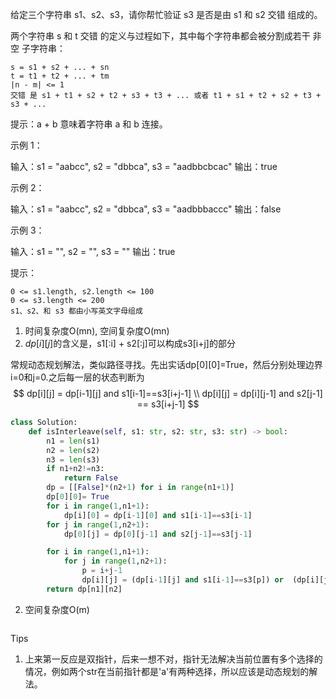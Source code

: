 给定三个字符串 s1、s2、s3，请你帮忙验证 s3 是否是由 s1 和 s2 交错 组成的。

两个字符串 s 和 t 交错 的定义与过程如下，其中每个字符串都会被分割成若干 非空 子字符串：

    s = s1 + s2 + ... + sn
    t = t1 + t2 + ... + tm
    |n - m| <= 1
    交错 是 s1 + t1 + s2 + t2 + s3 + t3 + ... 或者 t1 + s1 + t2 + s2 + t3 + s3 + ...

提示：a + b 意味着字符串 a 和 b 连接。

 

示例 1：

输入：s1 = "aabcc", s2 = "dbbca", s3 = "aadbbcbcac"
输出：true

示例 2：

输入：s1 = "aabcc", s2 = "dbbca", s3 = "aadbbbaccc"
输出：false

示例 3：

输入：s1 = "", s2 = "", s3 = ""
输出：true

 

提示：

    0 <= s1.length, s2.length <= 100
    0 <= s3.length <= 200
    s1、s2、和 s3 都由小写英文字母组成



1. 时间复杂度O(mn), 空间复杂度O(mn)
1. $dp[i][j]$的含义是，s1[:i] + s2[:j]可以构成s3[i+j]的部分

常规动态规划解法，类似路径寻找。先出实话dp[0][0]=True，然后分别处理边界i=0和j=0.之后每一层的状态判断为
$$
dp[i][j] = dp[i-1][j] and s1[i-1]==s3[i+j-1] \\
dp[i][j] = dp[i][j-1] and s2[j-1] == s3[i+j-1]
$$


```python
class Solution:
    def isInterleave(self, s1: str, s2: str, s3: str) -> bool:  
        n1 = len(s1)
        n2 = len(s2)
        n3 = len(s3)
        if n1+n2!=n3:
            return False
        dp = [[False]*(n2+1) for i in range(n1+1)]
        dp[0][0]= True
        for i in range(1,n1+1):
            dp[i][0] = dp[i-1][0] and s1[i-1]==s3[i-1]
        for j in range(1,n2+1):
            dp[0][j] = dp[0][j-1] and s2[j-1]==s3[j-1]        

        for i in range(1,n1+1):
            for j in range(1,n2+1):
                p = i+j-1
                dp[i][j] = (dp[i-1][j] and s1[i-1]==s3[p]) or  (dp[i][j-1] and s2[j-1]==s3[p])
        return dp[n1][n2]
```



2. 空间复杂度O(m)

```
```



Tips

1. 上来第一反应是双指针，后来一想不对，指针无法解决当前位置有多个选择的情况，例如两个str在当前指针都是'a'有两种选择，所以应该是动态规划的解法。

   